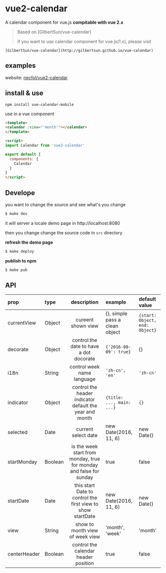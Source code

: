 vue2-calendar
===
A calendar component for vue.js **compitable with vue 2.x**

> Based on [GilbertSun/vue-calendar]
>
> if you want to use calendar component for vue.js(1.x), please visit
>
>
```
[GilbertSun/vue-calendar](http://gilbertsun.github.io/vue-calendar)
```


## examples

website: [necfol/vue2-calendar](https://necfol.github.io/vue2-calendar)

## install & use

```
npm install vue-calendar-mobile
```

use in a vue component

```html
<template>
<calendar :view="'month'"></calendar>
</template>

<script>
import Calendar from 'vue2-calendar'

export default {
  components: {
    Calendar
  }
}
</script>

```

## Develope

you want to change the source and see what's you change

```bash
$ make dev
```

it will server a locale demo page in http://localhost:8080

then you change change the source code in `src` directory

**refresh the demo page**

```bash
$ make deploy
```

**publish to npm**

```bash
$ make pub
```

## API

| prop                  | type    | description | example | default value |
|:----------------------|:--------|:-------------: |:-------- |:-------- |
| currentView           | Object  | cureent shown view | {}, simple pass a clean object | `{start: Object, end: Object}` |
| decorate              | Object  | control the date to have a dot docorate | `{'2016-08-09': true}` | {} |
| i18n                  | String  | control week name language | `'zh-cn', 'en'` | `'zh-cn'` |
| indicator             | Object  | control the header indicator default the year and month| `{title: ..., main: ...}` | `{}` |
| selected              | Date    | current select date | new Date(2016, 11, 6) | new Date() |
| startMonday           | Boolean | is the week start from monday, true for monday and false for sunday | true | false |
| startDate             | Date    | this start Date to control the first view to show startDate | new Date(2016, 11, 6) | new Date() |
| view                  | String  | show to month view of week view | 'month', 'week' | 'month' |
| centerHeader          | Boolean | control the calendar header position | true | false |

